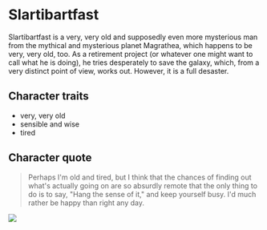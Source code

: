 # Slartibartfast

Slartibartfast is a very, very old and supposedly even more mysterious man from the mythical and mysterious planet Magrathea, which happens to be very, very old, too.
As a retirement project (or whatever one might want to call what he is doing), he tries desperately to save the galaxy, which, from a very distinct point of view, works out.
However, it is a full desaster.

## Character traits

* very, very old
* sensible and wise
* tired

## Character quote

> Perhaps I'm old and tired, but I think that the chances of finding out what's actually going on are so absurdly remote that the only thing to do is to say, "Hang the sense of it," and keep yourself busy.
> I'd much rather be happy than right any day.

<img src="https://ichef.bbci.co.uk/news/1024/media/images/57517000/jpg/_57517396_000550288-1.jpg"/>

